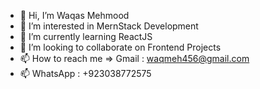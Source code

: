 - 👋 Hi, I’m Waqas Mehmood
- 👀 I’m interested in MernStack Development
- 🌱 I’m currently learning ReactJS
- 💞️ I’m looking to collaborate on Frontend Projects
- 📫 How to reach me => Gmail : waqmeh456@gmail.com
- 📫 WhatsApp : +923038772575

<!---
Waqasmehmood201138/Waqasmehmood201138 is a ✨ special ✨ repository because its `README.md` (this file) appears on your GitHub profile.
You can click the Preview link to take a look at your changes.
--->
